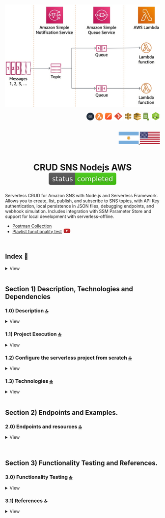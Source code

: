 ![Index app](./doc/assets/sns-example.png)
<div align="right">
  <img width="25" height="25" src="./doc/assets/icons/devops/png/aws.png" />
  <img width="25" height="25" src="./doc/assets/icons/aws/png/lambda.png" />
  <img width="27" height="27" src="./doc/assets/icons/devops/png/postman.png" />
  <img width="29" height="27" src="./doc/assets/icons/devops/png/git.png" />
  <img width="28" height="27" src="./doc/assets/icons/aws/png/api-gateway.png" />
  <img width="23" height="25" src="./doc/assets/icons/aws/png/sqs.png" />
  <img width="27" height="25" src="./doc/assets/icons/aws/png/parameter-store.png" />
  <img width="27" height="27" src="./doc/assets/icons/backend/javascript-typescript/png/nodejs.png" />
</div>

<br>

<br>

<div align="right"> 
  <a href="./translations/README.es.md">
    <img src="./doc/assets/translation/arg-flag.jpg" width="65" height="40" />
  </a> 
  <a href="./README.md">
    <img src="./doc/assets/translation/eeuu-flag.jpg" width="65" height="40" />
  </a> 
</div>

<br>

<div align="center">

# CRUD SNS Nodejs AWS ![(status-completed)](./doc/assets/icons/badges/status-completed.svg)

</div>  

Serverless CRUD for Amazon SNS with Node.js and Serverless Framework. Allows you to create, list, publish, and subscribe to SNS topics, with API Key authentication, local persistence in JSON files, debugging endpoints, and webhook simulation. Includes integration with SSM Parameter Store and support for local development with serverless-offline.

*   [Postman Collection](./postman/collections/CRUD_SNS_AWS.postman_collection.json)   
*   [Playlist functionality test](https://www.youtube.com/playlist?list=PLCl11UFjHurDBEKoDX8LBe5PxRlUzkrXO) <a href="https://www.youtube.com/playlist?list=PLCl11UFjHurDBEKoDX8LBe5PxRlUzkrXO" target="_blank"> <img src="./doc/assets/social-networks/yt.png" width="25" /> </a>

<br>

## Index 📜

<details>
 <summary> View </summary>
 
 <br>
 
### Section 1) Description, Technologies and References

 - [1.0) Project Description.](#10-project-description-)
 - [1.1) Project Execution.](#11-project-execution-)
 - [1.2) Configure the serverless project from scratch](#12-configure-the-serverless-project-from-scratch-)
 - [1.3) Technologies.](#13-technologies-)

### Section 2) Endpoints and Resources
 
 - [2.0) EndPoints and resources.](#20-endpoints-and-resources-)

### Section 3) Functionality Testing and References
 
 - [3.0) Functionality testing.](#30-functionality-testing-)
 - [3.1) References.](#31-references-)

<br>

</details>

<br>

## Section 1) Description, Technologies and Dependencies 


### 1.0) Description [🔝](#index-) 

<details>
  <summary>View</summary>
 
 <br>

### 1.0.0) General Description

This project implements a complete CRUD system for Amazon Simple Notification Service (SNS) using Node.js and the Serverless Framework. The system allows you to manage SNS topics, including their creation, listing, message publishing, and subscription management.

Key features:
- Implementation of a serverless architecture using AWS Lambda
- Integration with Amazon SNS for pub/sub messaging
- RESTful API protected with API Key
- Configuration management via SSM Parameter Store
- Support for local development with serverless-offline
- Handling of SNS events and HTTP
- Implementation of design patterns for asynchronous messaging
- **Webhooks System**: Endpoints to receive SNS notifications in offline mode
- **Data Persistence**: Storage in JSON files for topics, subscriptions, and notifications
- **Debugging Endpoints**: Tools for troubleshooting and monitoring system status
  - `/debug-topics`: Full state of topics with file statistics
  - `/debug-subscriptions`: Full state of subscriptions with grouping by topic
  - `/list-notifications`: Received notifications with filtering and grouping
- **Topic Management**: Endpoints to create and list topics
  - `/create-manual-topic`: Create new SNS topics
  - `/list-topics`: List all available topics
  - `/debug-topics`: Full debug state of topics
- **Subscription Management**: Endpoints to subscribe and list subscriptions
  - `/subscribe-topic`: Subscribe to a specific topic
  - `/list-all-subscriptions`: All subscriptions with filtering and statistics
  - `/list-subscription-topic/{topicName}`: Subscriptions for a specific topic
- **Message Publishing**: Endpoints to publish messages
  - `/publish-topic`: Publish messages to a specific topic
- **Webhooks and Notifications**: Endpoints to receive and list notifications
  - `/webhook/{topicName}`: Receive SNS notifications (offline mode)
- **Enhanced Validations**: Topic existence check and parameter validation
- **Realistic Simulation**: Behavior closer to the real SNS with persistence between restarts
- **Improved Error Handling**: More descriptive messages and available resources list



<br>

### 1.0.1) Architecture and Operation

#### System Architecture

The system consists of the following main components:

1. **API Gateway**
   - Entry point for all HTTP requests
   - Implements authentication via API Key
   - Routes requests to corresponding Lambda functions

2. **Lambda Functions**
   - **Topic Management**
     - `createManualTopic`: Creates new SNS topics
     - `listTopics`: Lists all available topics
     - `debugTopics`: Full debug state of topics (offline mode)
   - **Publication**
     - `publishTopic`: Publishes messages to specific topics
   - **Subscriptions**
     - `subscribeTopic`: Manages subscriptions to topics
     - `listSubscriptionTopic`: Lists subscriptions by topic
     - `debugSubscriptions`: Full debug state of subscriptions (offline mode)
   - **Webhooks and Notifications**
     - `webhookReceiver`: Receives SNS notifications (offline mode)
     - `listNotifications`: Lists received notifications with filtering

3. **Amazon SNS**
   - Pub/sub messaging service
   - Manages topics and subscriptions
   - Distributes messages to subscribers

4. **SSM Parameter Store**
   - Stores sensitive configuration
   - Manages environment variables
   - Endpoint and credential configuration

<br>

<br>

#### Data Flow and Implementation

#### Flow Steps
1. **Create Topic** → Get TopicArn
2. **List Topics** → Verify creation
3. **Debug Topics** → Verify full state (optional)
4. **Subscribe** → Get SubscriptionArn
5. **Debug Subscriptions** → Verify full state (optional)
6. **Publish Message** → Send message to topic
7. **Receive Notification** → Webhook processes the notification
8. **List Notifications** → Verify received notifications
9. **List Subscriptions** → Verify subscriptions

#### Local Configuration

The project includes configuration for local development:
- Serverless Offline to simulate AWS Lambda
- SNS Offline to simulate Amazon SNS
- SSM Offline to simulate Parameter Store
- Configurable ports for each service

#### System Debugging and Monitoring

The project includes specialized endpoints for debugging in offline mode:
- **Debug Topics**: `/debug-topics` - Full state of topics with statistics
- **Debug Subscriptions**: `/debug-subscriptions` - Full state of subscriptions with grouping
- **Data Persistence**: JSON files to maintain state between restarts
- **Automatic Webhooks**: Endpoints to receive simulated SNS notifications

#### Security

- Authentication via API Key
- Environment variables managed by SSM
- Secure AWS credentials
- Protected endpoints in API Gateway

#### Development and Deployment

- Framework: Serverless v3
- Runtime: Node.js 18.x
- Region: us-east-1
- Lambda Memory: 512MB
- Timeout: 10 seconds

#### Development Tools

- **Debugging Endpoints**: Only available in offline mode for troubleshooting
- **Local Persistence**: JSON files in `.serverless/` to maintain state
- **Realistic Simulation**: Similar behavior to the real SNS
- **Enhanced Validations**: Resource existence check
- **Error Handling**: More descriptive messages and facilitated debugging

<br>

</details>


### 1.1) Project Execution [🔝](#index-)

<details>
  <summary>View</summary>

* We create a working environment through some ide, we can or cannot create a root folder for the project, we position ourselves on it
```git
cd 'projectRootName'
```
* Once a working environment is created through some ide, we clone the project
```git
git clone https://github.com/andresWeitzel/SNS_NodeJS_AWS
```
* We position ourselves on the project
```git
cd 'projectName'
```
* We install the LTS version of [Nodejs(v18)](https://nodejs.org/en/download)
* We install the Serverless Framework globally if we haven't done it yet. I recommend version three as it's free and doesn't require credentials. You can use the latest version (four) without problems, although it's paid.
```git
npm install -g serverless@3
```
* We verify the Serverless version installed
```git
sls -v
```
* We install all necessary packages
```git
npm i
```
* The ssm variables used in the project are kept to simplify the configuration process of the same. It is recommended to add the corresponding file (serverless_ssm.yml) to the .gitignore.
* The following script configured in the project's package.json is responsible for
   * Levantar serverless-offline (serverless-offline)
 ```git
  "scripts": {
    "serverless-offline": "sls offline start",
    "start": "npm run serverless-offline"
  },
```
* We execute the app from the terminal.
```git
npm start
```
* If a message indicating that port 4567 is already in use is presented, we can terminate all dependent processes and re-execute the app
```git
npx kill-port 4567
npm start
```
 
 
<br>

</details>

### 1.2) Configure the serverless project from scratch [🔝](#index-)

<details>
  <summary>View</summary>
 
 <br>
 
* We create a working environment through some ide, we can or no create a root folder for the project, we position ourselves on it
```git
cd 'projectRootName'
```
* Once a working environment is created through some ide, we clone the project
```git
git clone https://github.com/andresWeitzel/SNS_NodeJS_AWS
```
* We position ourselves on the project
```git
cd 'projectName'
```
* We install the latest LTS version of [Nodejs(v18)](https://nodejs.org/en/download)
* We install Serverless Framework globally if it hasn't been done yet
```git
npm install -g serverless
```
* We verify the Serverless version installed
```git
sls -v
```
* We initialize a serverles template
```git
serverless create --template aws-nodejs
```
* We initialize an npm project
```git
npm init -y
```
* We install serverless offline
```git
npm i serverless-offline --save-dev
```
* We add the plugin to the .yml
```git
plugins:
  - serverless-offline
```
* We install serverless ssm
```git
npm i serverless-offline-ssm --save-dev
```
* We add the plugin to the .yml
```git
plugins:
  - serverless-offline-ssm
  - serverless-offline
```
* We install serverless sns
```git
npm i serverless-offline-sns --save-dev
```
* We add the plugin to the .yml
```git
plugins:
  - serverless-offline-sns
  - serverless-offline-ssm
  - serverless-offline
```
* We install serverless, this should be necessary for SNS use
```git
npm i serverless --save-dev
```
* We install the plugin for sns use (aws-sdk-v3)
```git
npm i @aws-sdk/client-sns --save-dev
```
* For port configuration, topics, etc., (of this plugin) refer to the [serverless, plugins section](https://www.serverless.com/plugins/serverless-offline-sns) and for SNS resources [serverless, sns events section](https://www.serverless.com/framework/docs/providers/aws/events/sns/)
* The ssm variables used in the project are kept to simplify the configuration process of the same. It is recommended to add the corresponding file (serverless_ssm.yml) to the .gitignore.
* We install the dependency for parallel script execution
``` git
npm i concurrently
``` 
* The following script configured in the project's package.json is responsible for
   * Levantar serverless-offline (serverless-offline)
 ```git
  "scripts": {
    "serverless-offline": "sls offline start",
    "start": "npm run serverless-offline"
  },
```
* We execute the app from the terminal.
```git
npm start
```
* If a message indicating that port 4567 is already in use is presented, we can terminate all dependent processes and re-execute the app
```git
npx kill-port 4567
npm start
```
* `Important: ` This is an initial configuration, steps for simplification are omitted. For more information, refer to the [official serverless, plugins page](https://www.serverless.com/plugins)


</details>


### 1.3) Technologies [🔝](#index-) 

<details>
  <summary>View</summary>
 
 <br>
 
### Implemented Technologies

| **Technologies** | **Version** | **Purpose** |               
| ------------- | ------------- | ------------- |
| [SDK](https://www.serverless.com/framework/docs/guides/sdk/) | 4.3.2  | Automatic Module Injection for Lambdas |
| [Serverless Framework Core v3](https://www.serverless.com//blog/serverless-framework-v3-is-live) | 3.23.0 | Core AWS Services |
| [Serverless Plugin](https://www.serverless.com/plugins/) | 6.2.2  | Modular Definition Libraries |
| [Systems Manager Parameter Store (SSM)](https://docs.aws.amazon.com/systems-manager/latest/userguide/systems-manager-parameter-store.html) | 3.0 | Environment Variable Management |
| [Amazon Simple Queue Service (SQS)](https://docs.aws.amazon.com/AWSSimpleQueueService/latest/SQSDeveloperGuide/welcome.html) | 7.0 | Distributed Message Queue Service | 
| [Elastic MQ](https://github.com/softwaremill/elasticmq) | 1.3 | Compatible Interface with SQS (msg memory) | 
| [Amazon Api Gateway](https://docs.aws.amazon.com/apigateway/latest/developerguide/welcome.html) | 2.0 | API Manager, Authentication, Control, and Processing | 
| [NodeJS](https://nodejs.org/en/) | 14.18.1  | JS Library |
| [VSC](https://code.visualstudio.com/docs) | 1.72.2  | IDE |
| [Postman](https://www.postman.com/downloads/) | 10.11  | HTTP Client |
| [CMD](https://learn.microsoft.com/en-us/windows-server/administration/windows-commands/cmd) | 10 | System Symbol for Command Line | 
| [Git](https://git-scm.com/downloads) | 2.29.1  | Version Control |



</br>


### Implemented Plugins.

| **Plugin** | **Download** |               
| -------------  | ------------- |
| serverless-offline |  https://www.serverless.com/plugins/serverless-offline |
| serverless-offline-ssm |  https://www.npmjs.com/package/serverless-offline-ssm |
| serverless-offline-sqs | https://www.npmjs.com/package/serverless-offline-sqs |


</br>

### VSC Extensions Implemented.

| **Extension** |              
| -------------  | 
| Prettier - Code formatter |
| YAML - Autoformatter .yml (alt+shift+f) |
| DotENV |

<br>

</details>


<br>



## Section 2) Endpoints and Examples. 


### 2.0) Endpoints and resources [🔝](#index-)

<details>
  <summary>View</summary>

<br>

### 2.0.0) Description of Endpoints

The project implements a complete CRUD for Amazon SNS with the following endpoints:

#### **Main Endpoints (CRUD)**

| **Endpoint** | **Method** | **Description** | **Authentication** |
|-------------|------------|----------------|------------------|
| `/create-manual-topic` | POST | Creates a new SNS topic | Requires API Key |
| `/list-topics` | GET | Lists all available SNS topics | Requires API Key |
| `/publish-topic` | POST | Publishes a message to a specific topic | Requires API Key |
| `/subscribe-topic` | POST | Subscribes an endpoint to a specific topic | Requires API Key |
| `/list-subscription-topic/{topicName}` | GET | Lists all subscriptions for a specific topic | Requires API Key |
| `/list-all-subscriptions` | GET | Lists all subscriptions for all topics | Requires API Key |

#### **Webhook and Notification Endpoints**

| **Endpoint** | **Method** | **Description** | **Authentication** |
|-------------|------------|----------------|------------------|
| `/webhook/{topicName}` | POST | Receives SNS notifications (offline mode) | Public |
| `/list-notifications` | GET | Lists all received notifications | Requires API Key |

#### **Debugging and Monitoring Endpoints**

| **Endpoint** | **Method** | **Description** | **Authentication** |
|-------------|------------|----------------|------------------|
| `/debug-topics` | GET | Full debug state of topics | Requires API Key |
| `/debug-subscriptions` | GET | Full debug state of subscriptions | Requires API Key |

### 2.0.1) Implementation Details

#### Create Manual Topic
- **Endpoint**: POST `/create-manual-topic`
- **Description**: Creates a new SNS topic with persistence
- **Handler**: `src/lambdas/topic/createManualTopic.handler`
- **Functionality**:
  - Saves topic to JSON file
  - Validates topic name
  - Returns simulated ARN

#### List Topics 
- **Endpoint**: GET `/list-topics`
- **Description**: Lists topics from JSON file
- **Handler**: `src/lambdas/topic/listTopics.handler`
- **Functionality**:
  - Reads from persistent file
  - Does not include automatically generated topics
  - Shows only topics created by the user

#### Publish Topic 
- **Endpoint**: POST `/publish-topic`
- **Description**: Publishes a message with topic validation
- **Handler**: `src/lambdas/publish/publishTopic.handler`
- **Functionality**:
  - Validates that the topic exists
  - Simulates delivery to subscribers
  - Returns delivery information

#### Subscribe Topic 
- **Endpoint**: POST `/subscribe-topic`
- **Description**: Subscribes with validation and automatic webhook
- **Handler**: `src/lambdas/subscribe/subscribeTopic.handler`
- **Functionality**:
  - Validates topic existence
  - Uses automatic webhook: `http://127.0.0.1:4000/dev/webhook/{topicName}`
  - Saves subscription to JSON file

#### List Subscription Topic
- **Endpoint**: GET `/list-subscription-topic/{topicName}`
- **Description**: Lists subscriptions for a specific topic
- **Handler**: `src/lambdas/subscribe/listSubscriptionTopic.handler`
- **Characteristics**:
  - **Path Parameter**: The topic name is specified in the URL
  - **Validation**: Verifies that topicName is present in the URL
  - **Persistence**: Reads subscriptions from JSON file
  - **Detailed Information**: Shows complete data for each subscription
  - **Count**: Provides the total number of subscriptions for the topic

#### List All Subscriptions
- **Endpoint**: GET `/list-all-subscriptions`
- **Description**: Lists all subscriptions for all topics
- **Handler**: `src/lambdas/subscribe/listAllSubscriptions.handler`
- **Functionality**:
  - Lists all subscriptions in the system
  - Optional filtering by topic: `?topicName=X`
  - Optional filtering by protocol: `?protocol=Y`
  - Combined filtering: `?topicName=X&protocol=Y`
  - Grouping by topic and protocol
  - Detailed system statistics
  - File persistence information

#### Webhook Receiver
- **Endpoint**: POST `/webhook/{topicName}`
- **Description**: Receives SNS notifications
- **Handler**: `src/lambdas/webhook/webhookReceiver.handler`
- **Functionality**:
  - Receives HTTP notifications
  - Saves to JSON file
  - Responds 200 OK to avoid retries

#### List Notifications 
- **Endpoint**: GET `/list-notifications`
- **Description**: Lists received notifications
- **Handler**: `src/lambdas/webhook/listNotifications.handler`
- **Functionality**:
  - Filtered by topic
  - Grouped by topic
  - Detailed information for each notification

#### Debug Endpoints 
- **Endpoints**: `/debug-topics`, `/debug-subscriptions`, `/list-all-subscriptions`, `/list-notifications`
- **Description**: Debugging and monitoring tools
- **Characteristics**:
  - Current system state
  - Detailed file information
  - Usage statistics
  - Filtered and grouped data
  - Only available in offline mode


<br>

### 2.0.2) Security Configuration

All endpoints are protected with API Key. Configuration is done via:
- API Gateway with API Key (`xApiKey`)
- Environment variables managed by SSM Parameter Store

</details>


<br>

<br>



## Section 3) Functionality Testing and References. 


### 3.0) Functionality Testing [🔝](#index-)

<details>
  <summary>View</summary>

<br>

### 3.0.0) Test Environment Configuration

1. **Environment Variables in Postman**
   | **Variable** | **Value** | **Description** |
   |-------------|-----------|----------------|
   | `base_url` | `http://localhost:4000/dev` | Base URL for requests |
   | `x-api-key` | `f98d8cd98h73s204e3456998ecl9427j` | API Key for authentication |
   | `bearer_token` | `Bearer eyJhbGciOiJIUzI1NiIsInR5cCI6IkpXVCJ9.eyJzdWIiOiIxMjM0NTY3ODkwIiwibmFtZSI6IkpvaG4gRG9lIiwiaWF0IjoxNTE2MjM5MDIyfQ.SflKxwRJSMeKKF2QT4fwpMeJf36POk6yJV_adQssw5c` | Bearer Token for authentication |

2. **Required Headers**
   ```json
   {
     "x-api-key": "{{x-api-key}}",
     "Authorization": "{{bearer_token}}",
     "Content-Type": "application/json"
   }
   ```

### 3.0.1) Usage Examples

#### 1. Create a Topic

##### Request (POST)

```postman
curl --location 'http://localhost:4000/dev/create-manual-topic' \
--header 'x-api-key: f98d8cd98h73s204e3456998ecl9427j' \
--header 'Authorization: Bearer eyJhbGciOiJIUzI1NiIsInR5cCI6IkpXVCJ9.eyJzdWIiOiIxMjM0NTY3ODkwIiwibmFtZSI6IkpvaG4gRG9lIiwiaWF0IjoxNTE2MjM5MDIyfQ.SflKxwRJSMeKKF2QT4fwpMeJf36POk6yJV_adQssw5c' \
--header 'Content-Type: application/json' \
--data '{
    "name": "MyTestTopic"
}'
```

##### Response (200 OK)

```json
{
    "statusCode": 200,
    "body": {
        "message": "Topic created successfully (Offline)",
        "topicArn": "arn:aws:sns:us-east-1:123456789012:MyTestTopic",
        "topicName": "MyTestTopic",
        "note": "Topic is now available in the list-topics endpoint"
    }
}
```

##### Response (400 Bad Request)

```json
{
    "statusCode": 400,
    "body": "Bad request, check request body attributes. Missing or incorrect"
}
```

##### Response (401 Unauthorized)

```json
{
    "statusCode": 401,
    "body": "Not authenticated, check x_api_key"
}
```

<br>

#### 2. List Topics

##### Request (GET)

```postman
curl --location 'http://localhost:4000/dev/list-topics' \
--header 'x-api-key: f98d8cd98h73s204e3456998ecl9427j' \
--header 'Authorization: Bearer eyJhbGciOiJIUzI1NiIsInR5cCI6IkpXVCJ9.eyJzdWIiOiIxMjM0NTY3ODkwIiwibmFtZSI6IkpvaG4gRG9lIiwiaWF0IjoxNTE2MjM5MDIyfQ.SflKxwRJSMeKKF2QT4fwpMeJf36POk6yJV_adQssw5c'
```

##### Response (200 OK)

```json
{
    "statusCode": 200,
    "body": {
        "message": "Topics retrieved successfully (Offline)",
        "topics": [
            {
                "TopicArn": "arn:aws:sns:us-east-1:123456789012:MyTestTopic",
                "TopicName": "MyTestTopic"
            }
        ],
        "totalTopics": 1
    }
}
```

##### Response (401 Unauthorized)

```json
{
    "statusCode": 401,
    "body": "Not authenticated, check x_api_key"
}
```

<br>

#### 3. Debug Topics

##### Request (GET)

```postman
curl --location 'http://localhost:4000/dev/debug-topics' \
--header 'x-api-key: f98d8cd98h73s204e3456998ecl9427j' \
--header 'Authorization: Bearer eyJhbGciOiJIUzI1NiIsInR5cCI6IkpXVCJ9.eyJzdWIiOiIxMjM0NTY3ODkwIiwibmFtZSI6IkpvaG4gRG9lIiwiaWF0IjoxNTE2MjM5MDIyfQ.SflKxwRJSMeKKF2QT4fwpMeJf36POk6yJV_adQssw5c'
```

##### Response (200 OK)

```json
{
    "statusCode": 200,
    "body": {
        "message": "Debug information retrieved successfully",
        "stats": {
            "totalTopics": 2,
            "fileExists": true,
            "fileSize": "1.2 KB",
            "lastModified": "2025-07-16T14:05:12.193Z"
        },
        "topics": [
            {
                "TopicArn": "arn:aws:sns:us-east-1:123456789012:MyTestTopic",
                "TopicName": "MyTestTopic",
                "createdAt": "2025-07-16T14:05:12.193Z"
            },
            {
                "TopicArn": "arn:aws:sns:us-east-1:123456789012:AnotherTopic",
                "TopicName": "AnotherTopic",
                "createdAt": "2025-07-16T14:05:12.200Z"
            }
        ],
        "fileInfo": {
            "filePath": "/path/to/.serverless/offline-topics.json",
            "fileExists": true,
            "fileSize": "1.2 KB",
            "lastModified": "2025-07-16T14:05:12.193Z"
        }
    }
}
```

##### Response (401 Unauthorized)

```json
{
    "statusCode": 401,
    "body": "Not authenticated, check x_api_key"
}
```

<br>

#### 4. Subscribe to a Topic

##### Request (POST)

```postman
curl --location 'http://localhost:4000/dev/subscribe-topic' \
--header 'x-api-key: f98d8cd98h73s204e3456998ecl9427j' \
--header 'Authorization: Bearer eyJhbGciOiJIUzI1NiIsInR5cCI6IkpXVCJ9.eyJzdWIiOiIxMjM0NTY3ODkwIiwibmFtZSI6IkpvaG4gRG9lIiwiaWF0IjoxNTE2MjM5MDIyfQ.SflKxwRJSMeKKF2QT4fwpMeJf36POk6yJV_adQssw5c' \
--header 'Content-Type: application/json' \
--data '{
    "topicName": "MyTestTopic",
    "protocol": "http",
    "endpoint": "http://127.0.0.1:4000/dev/webhook/MyTestTopic"
}'
```

##### Response (200 OK)

```json
{
    "statusCode": 200,
    "body": {
        "message": "Successfully subscribed to topic (Offline)",
        "subscriptionArn": "arn:aws:sns:us-east-1:123456789012:MyTestTopic:1752674712193",
        "topicName": "MyTestTopic",
        "topicArn": "arn:aws:sns:us-east-1:123456789012:MyTestTopic",
        "protocol": "http",
        "endpoint": "http://127.0.0.1:4000/dev/webhook/MyTestTopic"
    }
}
```

##### Response (400 Bad Request - Topic Not Found)

```json
{
    "statusCode": 400,
    "body": {
        "message": "Topic does not exist",
        "requestedTopic": "NonExistentTopic",
        "availableTopics": ["MyTestTopic", "AnotherTopic"]
    }
}
```

##### Response (400 Bad Request - Missing Parameters)

```json
{
    "statusCode": 400,
    "body": "Bad request, check request body attributes. Missing or incorrect"
}
```

<br>

#### 5. Webhook Receiver

##### Request (POST)

```postman
curl --location 'http://localhost:4000/dev/webhook/Topic1' \
--header 'Content-Type: application/json' \
--data '{
    "Type": "Notification",
    "MessageId": "msg_1752674712193_abc123def",
    "TopicArn": "arn:aws:sns:us-east-1:123456789012:Topic1",
    "Message": "This is a test message",
    "Subject": "Test Subject",
    "Timestamp": "2025-07-16T14:05:12.193Z",
    "SignatureVersion": "1",
    "Signature": "example-signature",
    "SigningCertURL": "https://sns.us-east-1.amazonaws.com/SimpleNotificationService-0000000000000000000000.pem"
}'
```

##### Response (200 OK)

```json
{
    "statusCode": 200,
    "body": {
        "message": "Notification received successfully",
        "topicName": "Topic1",
        "messageId": "msg_1752674712193_abc123def",
        "receivedAt": "2025-07-16T14:05:12.200Z"
    }
}
```

##### Response (400 Bad Request)

```json
{
    "statusCode": 400,
    "body": "Invalid notification format"
}
```

<br>

#### 6. List All Subscriptions

##### Request (GET)

```postman
curl --location 'http://localhost:4000/dev/list-all-subscriptions' \
--header 'x-api-key: f98d8cd98h73s204e3456998ecl9427j' \
--header 'Authorization: Bearer eyJhbGciOiJIUzI1NiIsInR5cCI6IkpXVCJ9.eyJzdWIiOiIxMjM0NTY3ODkwIiwibmFtZSI6IkpvaG4gRG9lIiwiaWF0IjoxNTE2MjM5MDIyfQ.SflKxwRJSMeKKF2QT4fwpMeJf36POk6yJV_adQssw5c'
```

##### Response (200 OK)

```json
{
    "statusCode": 200,
    "body": {
        "message": "All subscriptions retrieved successfully",
        "filters": {
            "topicName": "none",
            "protocol": "none"
        },
        "stats": {
            "totalSubscriptions": 3,
            "filteredSubscriptions": 3,
            "totalTopics": 2,
            "topicsWithSubscriptions": 2,
            "protocolsUsed": ["http"],
            "subscriptionsByTopicCount": {
                "Topic1": 2,
                "Topic2": 1
            },
            "subscriptionsByProtocolCount": {
                "http": 3
            }
        },
        "subscriptions": [...],
        "subscriptionsByTopic": {...},
        "subscriptionsByProtocol": {...},
        "allTopics": [...]
    }
}
```

<br>

#### 7. List Subscriptions for a Specific Topic

##### Request (GET)

```postman
curl --location 'http://localhost:4000/dev/list-subscription-topic/Topic1' \
--header 'x-api-key: f98d8cd98h73s204e3456998ecl9427j' \
--header 'Authorization: Bearer eyJhbGciOiJIUzI1NiIsInR5cCI6IkpXVCJ9.eyJzdWIiOiIxMjM0NTY3ODkwIiwibmFtZSI6IkpvaG4gRG9lIiwiaWF0IjoxNTE2MjM5MDIyfQ.SflKxwRJSMeKKF2QT4fwpMeJf36POk6yJV_adQssw5c'
```

##### Response (200 OK)

```json
{
    "statusCode": 200,
    "body": {
        "message": "Subscriptions retrieved successfully (Offline)",
        "topicName": "Topic1",
        "topicArn": "arn:aws:sns:us-east-1:123456789012:Topic1",
        "subscriptions": [
            {
                "SubscriptionArn": "arn:aws:sns:us-east-1:123456789012:Topic1:1752674712193",
                "TopicArn": "arn:aws:sns:us-east-1:123456789012:Topic1",
                "Protocol": "http",
                "Endpoint": "http://127.0.0.1:4000/dev/webhook/Topic1",
                "Attributes": {
                    "Enabled": "true"
                },
                "createdAt": "2025-07-16T14:05:12.193Z"
            }
        ],
        "totalSubscriptions": 1
    }
}
```

<br>

#### 8. Debug Subscriptions

##### Request (GET)

```postman
curl --location 'http://localhost:4000/dev/debug-subscriptions' \
--header 'x-api-key: f98d8cd98h73s204e3456998ecl9427j' \
--header 'Authorization: Bearer eyJhbGciOiJIUzI1NiIsInR5cCI6IkpXVCJ9.eyJzdWIiOiIxMjM0NTY3ODkwIiwibmFtZSI6IkpvaG4gRG9lIiwiaWF0IjoxNTE2MjM5MDIyfQ.SflKxwRJSMeKKF2QT4fwpMeJf36POk6yJV_adQssw5c'
```

##### Response (200 OK)

```json
{
    "statusCode": 200,
    "body": {
        "message": "Debug information retrieved successfully",
        "stats": {
            "totalSubscriptions": 3,
            "totalTopics": 2,
            "fileExists": true,
            "fileSize": "2.1 KB",
            "lastModified": "2025-07-16T14:05:12.193Z"
        },
        "subscriptions": [...],
        "topics": [...],
        "subscriptionsByTopic": {
            "Topic1": [...],
            "Topic2": [...]
        },
        "fileInfo": {
            "filePath": "/path/to/.serverless/offline-subscriptions.json",
            "fileExists": true,
            "fileSize": "2.1 KB",
            "lastModified": "2025-07-16T14:05:12.193Z"
        }
    }
}
```

<br>

#### 9. Publish Message

##### Request (POST)

```postman
curl --location 'http://localhost:4000/dev/publish-topic' \
--header 'x-api-key: f98d8cd98h73s204e3456998ecl9427j' \
--header 'Authorization: Bearer eyJhbGciOiJIUzI1NiIsInR5cCI6IkpXVCJ9.eyJzdWIiOiIxMjM0NTY3ODkwIiwibmFtZSI6IkpvaG4gRG9lIiwiaWF0IjoxNTE2MjM5MDIyfQ.SflKxwRJSMeKKF2QT4fwpMeJf36POk6yJV_adQssw5c' \
--header 'Content-Type: application/json' \
--data '{
    "topicName": "MyTestTopic",
    "message": "This is a test message",
    "subject": "Test Subject"
}'
```

##### Response (200 OK)

```json
{
    "statusCode": 200,
    "body": {
        "message": "Message published successfully (Offline)",
        "messageId": "msg_1752674712193_abc123def",
        "topicName": "MyTestTopic",
        "topicArn": "arn:aws:sns:us-east-1:123456789012:MyTestTopic",
        "deliveredToSubscriptions": 1,
        "note": "Notifications were simulated. Check webhook endpoint for actual delivery."
    }
}
```

##### Response (400 Bad Request - Topic Not Found)

```json
{
    "statusCode": 400,
    "body": {
        "message": "Topic does not exist",
        "requestedTopic": "NonExistentTopic",
        "availableTopics": ["MyTestTopic", "AnotherTopic"]
    }
}
```

<br>

#### 10. List Received Notifications

##### Request (GET)

```postman
curl --location 'http://localhost:4000/dev/list-notifications' \
--header 'x-api-key: f98d8cd98h73s204e3456998ecl9427j' \
--header 'Authorization: Bearer eyJhbGciOiJIUzI1NiIsInR5cCI6IkpXVCJ9.eyJzdWIiOiIxMjM0NTY3ODkwIiwibmFtZSI6IkpvaG4gRG9lIiwiaWF0IjoxNTE2MjM5MDIyfQ.SflKxwRJSMeKKF2QT4fwpMeJf36POk6yJV_adQssw5c'
```

##### Request with Topic Filter (GET)

```postman
curl --location 'http://localhost:4000/dev/list-notifications?topicName=Topic1' \
--header 'x-api-key: f98d8cd98h73s204e3456998ecl9427j' \
--header 'Authorization: Bearer eyJhbGciOiJIUzI1NiIsInR5cCI6IkpXVCJ9.eyJzdWIiOiIxMjM0NTY3ODkwIiwibmFtZSI6IkpvaG4gRG9lIiwiaWF0IjoxNTE2MjM5MDIyfQ.SflKxwRJSMeKKF2QT4fwpMeJf36POk6yJV_adQssw5c'
```

##### Response (200 OK)

```json
{
    "statusCode": 200,
    "body": {
        "message": "Notifications retrieved successfully",
        "filters": {
            "topicName": "none"
        },
        "stats": {
            "totalNotifications": 3,
            "filteredNotifications": 3,
            "topicsWithNotifications": 2
        },
        "notifications": [
            {
                "id": "notif_1752674712193_abc123",
                "topicName": "Topic1",
                "topicArn": "arn:aws:sns:us-east-1:123456789012:Topic1",
                "message": "This is a test message",
                "subject": "Test Subject",
                "messageId": "msg_1752674712193_abc123def",
                "timestamp": "2025-07-16T14:05:12.193Z",
                "receivedAt": "2025-07-16T14:05:12.200Z"
            }
        ],
        "notificationsByTopic": {...}
    }
}
```

<br>

### 3.0.2) Debugging Information

#### 📊 **Information provided by debug endpoints**

##### **`/debug-topics`**
- Total number of topics
- Complete list of topics with ARNs
- Available topic names
- File persistence path
- File status (exists/does not exist)
- File JSON content
- File statistics (size, dates)

##### **`/debug-subscriptions`**
- Total number of subscriptions
- Total number of topics
- Complete list of subscriptions
- Complete list of topics
- Subscription grouping by topic
- Available topic names
- File persistence information
- Detailed statistics

#### 🔧 **Troubleshooting with Debug Endpoints**

##### **Problem: "Topic does not exist"**
```bash
# Verify which topics are available
curl -X GET "http://localhost:4000/dev/debug-topics" \
  -H "x-api-key: f98d8cd98h73s204e3456998ecl9427j"
```

##### **Problem: Subscription not working**
```bash
# Verify subscription state
curl -X GET "http://localhost:4000/dev/debug-subscriptions" \
  -H "x-api-key: f98d8cd98h73s204e3456998ecl9427j"

# List all subscriptions
curl -X GET "http://localhost:4000/dev/list-all-subscriptions" \
  -H "x-api-key: f98d8cd98h73s204e3456998ecl9427j"

# List subscriptions for a specific topic
curl -X GET "http://localhost:4000/dev/list-subscription-topic/Topic1" \
  -H "x-api-key: f98d8cd98h73s204e3456998ecl9427j"
```

##### **Problem: No notifications received**
```bash
# Verify received notifications
curl -X GET "http://localhost:4000/dev/list-notifications" \
  -H "x-api-key: f98d8cd98h73s204e3456998ecl9427j"
```

##### **Problem: Data lost on restart**
```bash
# Verify file persistence
curl -X GET "http://localhost:4000/dev/debug-topics" \
  -H "x-api-key: f98d8cd98h73s204e3456998ecl9427j"
```

#### 📋 **Recommended Debugging Flow**

1. **Create topic** → Verify with `/debug-topics`
2. **Subscribe** → Verify with `/debug-subscriptions` or `/list-all-subscriptions`
3. **Publish message** → Verify with `/list-notifications`
4. **If there are issues** → Use debug endpoints to diagnose
   - **Subscriptions**: `/list-all-subscriptions` or `/list-subscription-topic/{topicName}`
   - **Topics**: `/debug-topics`
   - **Notifications**: `/list-notifications`

#### ⚠️ **Limitations of Debug Endpoints**

- **Only offline mode**: Do not work in production
- **Require API Key**: Need authentication
- **Only for development**: Do not use in production
- **Sensitive information**: May show file paths

### 3.0.3) Important Notes

1. **Enhanced Local Development**
   - Ensure the local server is running (`npm start`)
   - Verify that the configured ports are available
   - SNS messages are simulated locally with persistence in JSON files
   - Data persists between server restarts

2. **Webhooks System**
   - Automatic webhooks use: `http://127.0.0.1:4000/dev/webhook/{topicName}`
   - Notifications are saved in `.serverless/offline-notifications.json`
   - You can view received notifications with `/list-notifications`

3. **Data Persistence**
   - Topics: `.serverless/offline-topics.json`
   - Subscriptions: `.serverless/offline-subscriptions.json`
   - Notifications: `.serverless/offline-notifications.json`
   - Files are created automatically when using endpoints

4. **Debugging and Monitoring Endpoints**
   - `/debug-topics`: Full state of topics with statistics
   - `/debug-subscriptions`: Full state of subscriptions with grouping
   - `/list-all-subscriptions`: All subscriptions with filtering and statistics
   - `/list-subscription-topic`: Subscriptions for a specific topic
   - `/list-notifications`: Received notifications with filtering
   - Only available in offline mode
   - Useful for troubleshooting and monitoring

5. **Enhanced Error Handling**
   - Common error codes:
     - 400: Bad Request (invalid data, topic does not exist)
     - 401: Unauthorized (invalid API Key)
     - 404: Not Found (resource not found)
     - 500: Internal Server Error
   - More descriptive error messages
   - List of available topics in errors

6. **Validations**
   - Check for topic existence before subscribing
   - Validate input parameters
   - Prevent duplicate topics

7. **Recommended Workflow**
   1. Create topic with `/create-manual-topic`
   2. Verify with `/list-topics` or `/debug-topics`
   3. Subscribe with `/subscribe-topic`
   4. Verify subscription with `/list-subscription-topic/{topicName}` or `/list-all-subscriptions`
   5. Publish message with `/publish-topic`
   6. View notifications with `/list-notifications`

8. **Limitations in Local Development**
   - Email subscriptions do not send real emails
   - ARNs are simulated but consistent
   - Notifications are simulated but saved for debugging
   - HTTP webhooks function completely

<br>

</details>



### 3.1) References [🔝](#index-)

<details>
  <summary>View</summary>
 
 <br>

### Official Documentation

* [Serverless Framework Documentation](https://www.serverless.com/framework/docs)
* [AWS SNS Documentation](https://docs.aws.amazon.com/sns/)
* [AWS SDK for JavaScript v3](https://docs.aws.amazon.com/AWSJavaScriptSDK/v3/latest/index.html)
* [AWS Lambda Documentation](https://docs.aws.amazon.com/lambda/)
* [API Gateway Documentation](https://docs.aws.amazon.com/apigateway/)

### Tutorials and Examples

* [Tutorial aws-sdk v2](https://unpkg.com/browse/serverless-offline-sns@0.65.0/README.md)
* [Amazon Simple Notification Service (SNS) JavaScript SDK v3 code examples](https://github.com/awsdocs/aws-doc-sdk-examples/tree/main/javascriptv3/example_code/sns)
* [Serverless Framework Examples](https://github.com/serverless/examples)
* [AWS SNS Best Practices](https://docs.aws.amazon.com/sns/latest/dg/sns-best-practices.html)
* [Serverless Offline Plugin](https://github.com/dherault/serverless-offline)

### Tools and Resources

* [Postman Documentation](https://learning.postman.com/docs/getting-started/introduction/)
* [Node.js Documentation](https://nodejs.org/en/docs/)
* [AWS CloudFormation Documentation](https://docs.aws.amazon.com/AWSCloudFormation/latest/UserGuide/Welcome.html)
* [AWS Systems Manager Parameter Store](https://docs.aws.amazon.com/systems-manager/latest/userguide/systems-manager-parameter-store.html)

### Community and Support

* [Serverless Framework Forum](https://forum.serverless.com/)
* [AWS Developer Forums](https://forums.aws.amazon.com/)
* [Stack Overflow - Serverless Framework](https://stackoverflow.com/questions/tagged/serverless-framework)
* [GitHub Issues - Serverless Framework](https://github.com/serverless/serverless/issues)

### Videos and Courses

* [AWS SNS Tutorial](https://www.youtube.com/watch?v=m3hHhPwv1OU)
* [Serverless Framework Crash Course](https://www.youtube.com/watch?v=71cd5XerKss)
* [AWS Lambda & API Gateway Tutorial](https://www.youtube.com/watch?v=71cd5XerKss)

<br>

</details>




